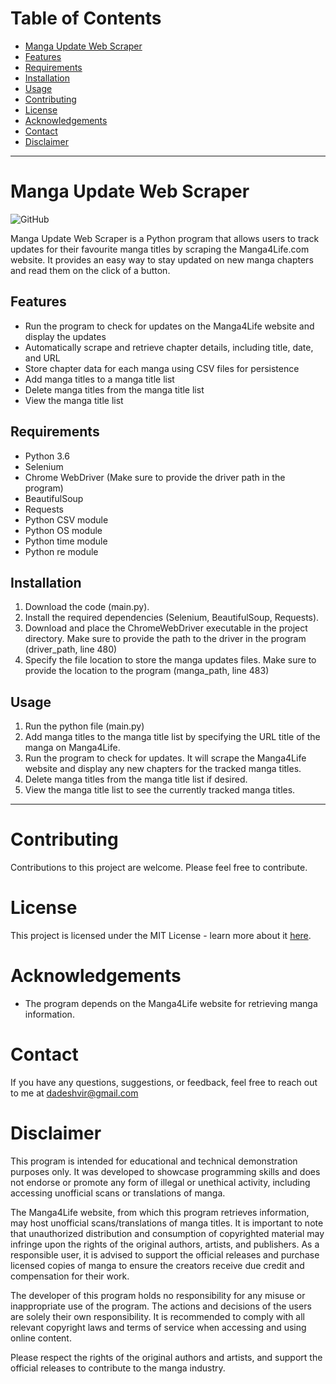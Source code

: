 # Table of Contents
- [Manga Update Web Scraper](#manga-update-web-scraper)
- [Features](#features)
- [Requirements](#requirements)
- [Installation](#installation)
- [Usage](#usage)
- [Contributing](#contributing)
- [License](#license)
- [Acknowledgements](#acknowledgements)
- [Contact](#contact)
- [Disclaimer](#disclaimer)

------------------------------

# Manga Update Web Scraper

![GitHub](https://img.shields.io/github/license/adedhi/manga-update-web-scraper)

Manga Update Web Scraper is a Python program that allows users to track updates for their favourite manga titles by scraping the Manga4Life.com website. It provides an easy way to stay updated on new manga chapters and read them on the click of a button.

## Features
- Run the program to check for updates on the Manga4Life website and display the updates
- Automatically scrape and retrieve chapter details, including title, date, and URL
- Store chapter data for each manga using CSV files for persistence
- Add manga titles to a manga title list
- Delete manga titles from the manga title list
- View the manga title list

## Requirements
- Python 3.6
- Selenium
- Chrome WebDriver (Make sure to provide the driver path in the program)
- BeautifulSoup
- Requests
- Python CSV module
- Python OS module
- Python time module
- Python re module

## Installation
1. Download the code (main.py).
2. Install the required dependencies (Selenium, BeautifulSoup, Requests).
3. Download and place the ChromeWebDriver executable in the project directory. Make sure to provide the path to the driver in the program (driver_path, line 480)
4. Specify the file location to store the manga updates files. Make sure to provide the location to the program (manga_path, line 483)

## Usage
1. Run the python file (main.py)
2. Add manga titles to the manga title list by specifying the URL title of the manga on Manga4Life.
3. Run the program to check for updates. It will scrape the Manga4Life website and display any new chapters for the tracked manga titles.
4. Delete manga titles from the manga title list if desired.
5. View the manga title list to see the currently tracked manga titles.

------------------------------

# Contributing
Contributions to this project are welcome. Please feel free to contribute.

# License
This project is licensed under the MIT License - learn more about it [here](LICENSE).

# Acknowledgements
- The program depends on the Manga4Life website for retrieving manga information.

# Contact
If you have any questions, suggestions, or feedback, feel free to reach out to me at dadeshvir@gmail.com

# Disclaimer
This program is intended for educational and technical demonstration purposes only. It was developed to showcase programming skills and does not endorse or promote any form of illegal or unethical activity, including accessing unofficial scans or translations of manga.

The Manga4Life website, from which this program retrieves information, may host unofficial scans/translations of manga titles. It is important to note that unauthorized distribution and consumption of copyrighted material may infringe upon the rights of the original authors, artists, and publishers. As a responsible user, it is advised to support the official releases and purchase licensed copies of manga to ensure the creators receive due credit and compensation for their work.

The developer of this program holds no responsibility for any misuse or inappropriate use of the program. The actions and decisions of the users are solely their own responsibility. It is recommended to comply with all relevant copyright laws and terms of service when accessing and using online content.

Please respect the rights of the original authors and artists, and support the official releases to contribute to the manga industry.
